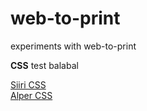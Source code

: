 # web-to-print

experiments with web-to-print

**CSS**
test balabal

[Siiri CSS](CSS/20241022_CSS_Grid_001_ST.html)  
[Alper CSS](CSS/20241022_CSS_Grid_001_AY.html)
